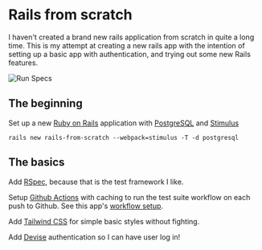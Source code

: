 # Rails from scratch

I haven't created a brand new rails application from scratch in quite a long
time. This is my attempt at creating a new rails app with the intention of
setting up a basic app with authentication, and trying out some new Rails
features.

![Run Specs](https://github.com/eddanger/rails-from-scratch/workflows/Run%20Specs/badge.svg)

## The beginning

Set up a new [Ruby on Rails] application with [PostgreSQL] and [Stimulus]

    rails new rails-from-scratch --webpack=stimulus -T -d postgresql

## The basics

Add [RSpec], because that is the test framework I like.

Setup [Github Actions] with caching to run the test suite workflow on each push to Github. See this app's [workflow setup](https://github.com/eddanger/rails-from-scratch/blob/master/.github/workflows/specs.yml).

Add [Tailwind CSS] for simple basic styles without fighting.

Add [Devise] authentication so I can have user log in!

[Ruby on Rails]: https://rubyonrails.org/
[RSpec]: https://rspec.info/
[PostgreSQL]: https://www.postgresql.org/
[Stimulus]: https://stimulusjs.org/
[Github Actions]: https://github.com/features/actions
[Tailwind CSS]: https://tailwindcss.com
[Devise]: https://github.com/heartcombo/devise
